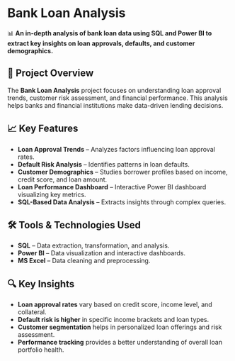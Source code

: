 # Bank Loan Analysis

📊 **An in-depth analysis of bank loan data using SQL and Power BI to extract key insights on loan approvals, defaults, and customer demographics.**

## 📌 Project Overview
The **Bank Loan Analysis** project focuses on understanding loan approval trends, customer risk assessment, and financial performance. This analysis helps banks and financial institutions make data-driven lending decisions.

## 📈 Key Features
- **Loan Approval Trends** – Analyzes factors influencing loan approval rates.
- **Default Risk Analysis** – Identifies patterns in loan defaults.
- **Customer Demographics** – Studies borrower profiles based on income, credit score, and loan amount.
- **Loan Performance Dashboard** – Interactive Power BI dashboard visualizing key metrics.
- **SQL-Based Data Analysis** – Extracts insights through complex queries.

## 🛠 Tools & Technologies Used
- **SQL** – Data extraction, transformation, and analysis.
- **Power BI** – Data visualization and interactive dashboards.
- **MS Excel** – Data cleaning and preprocessing.


## 🔍 Key Insights
- **Loan approval rates** vary based on credit score, income level, and collateral.
- **Default risk is higher** in specific income brackets and loan types.
- **Customer segmentation** helps in personalized loan offerings and risk assessment.
- **Performance tracking** provides a better understanding of overall loan portfolio health.

